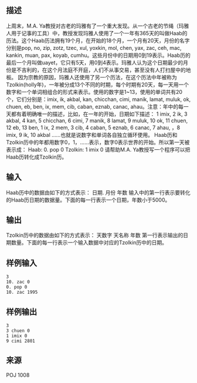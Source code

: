 ## 描述


上周末，M.A. Ya教授对古老的玛雅有了一个重大发现。从一个古老的节绳（玛雅人用于记事的工具）中，教授发现玛雅人使用了一个一年有365天的叫做Haab的历法。这个Haab历法拥有19个月，在开始的18个月，一个月有20天，月份的名字分别是pop, no, zip, zotz, tzec, xul, yoxkin, mol, chen, yax, zac, ceh, mac, kankin, muan, pax, koyab, cumhu。这些月份中的日期用0到19表示。Haab历的最后一个月叫做uayet，它只有5天，用0到4表示。玛雅人认为这个日期最少的月份是不吉利的，在这个月法庭不开庭，人们不从事交易，甚至没有人打扫屋中的地板。     因为宗教的原因，玛雅人还使用了另一个历法，在这个历法中年被称为Tzolkin(holly年)，一年被分成13个不同的时期，每个时期有20天，每一天用一个数字和一个单词相组合的形式来表示。使用的数字是1~13，使用的单词共有20个，它们分别是：imix, ik, akbal, kan, chicchan, cimi, manik, lamat, muluk, ok, chuen, eb, ben, ix, mem, cib, caban, eznab, canac, ahau。注意：年中的每一天都有着明确唯一的描述，比如，在一年的开始，日期如下描述： 1 imix, 2 ik, 3 akbal, 4 kan, 5 chicchan, 6 cimi, 7 manik, 8 lamat, 9 muluk, 10 ok, 11 chuen, 12 eb, 13 ben, 1 ix, 2 mem, 3 cib, 4 caban, 5 eznab, 6 canac, 7 ahau, ，8 imix, 9 ik, 10 akbal ……也就是说数字和单词各自独立循环使用。 Haab历和Tzolkin历中的年都用数字0，1，……表示，数字0表示世界的开始。所以第一天被表示成： Haab: 0. pop 0 Tzolkin: 1 imix 0 请帮助M.A. Ya教授写一个程序可以把Haab历转化成Tzolkin历。 

## 输入


Haab历中的数据由如下的方式表示： 日期. 月份 年数 输入中的第一行表示要转化的Haab历日期的数据量。下面的每一行表示一个日期，年数小于5000。

## 输出


Tzolkin历中的数据由如下的方式表示： 天数字 天名称 年数 第一行表示输出的日期数量。下面的每一行表示一个输入数据中对应的Tzolkin历中的日期。

## 样例输入


```
3
10. zac 0
0. pop 0
10. zac 1995

```


## 样例输出


```
3
3 chuen 0
1 imix 0
9 cimi 2801

```


## 来源


POJ 1008

